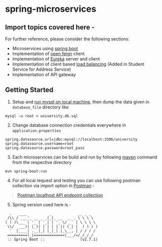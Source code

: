 # spring-microservices
## Import topics covered here - 
For further reference, please consider the following sections:

* Microservices using [spring boot](https://spring.io/blog/2015/07/14/microservices-with-spring) 
* Implementation of [open feign](https://cloud.spring.io/spring-cloud-netflix/multi/multi_spring-cloud-feign.html) client 
* Implementation of [Eureka](https://cloud.spring.io/spring-cloud-netflix/multi/multi_spring-cloud-eureka-server.html) server and client 
* Implementation of client based [load balancing](https://spring.io/guides/gs/spring-cloud-loadbalancer/) 
  (Added in Student Service for Address Service)
* Implementation of API gateway  


## Getting Started 


1. Setup and [run mysql on local machine](https://www.prisma.io/dataguide/mysql/setting-up-a-local-mysql-database), then dump the data given in `database_file` directory like 

```
mysql -u root < university.db.sql 
```
2. Change database connection credentials everywhere in `application.properties`

```
spring.datasource.url=jdbc:mysql://localhost:3306/university
spring.datasource.username=root
spring.datasource.password=root_pass
```
3. Each microservices can be build and run by following [maven](https://maven.apache.org/) command from the respective directory 

```
mvn spring-boot:run
```
4. For all local request and testing you can use following postman collection via import option in [Postman](https://www.postman.com/downloads/) - 
> [Postman localhost API endpoint collection](https://www.getpostman.com/collections/e9ec883b436965c3de45)

5. Spring version used here is - 

```
  .   ____          _            __ _ _
 /\\ / ___'_ __ _ _(_)_ __  __ _ \ \ \ \
( ( )\___ | '_ | '_| | '_ \/ _` | \ \ \ \
 \\/  ___)| |_)| | | | | || (_| |  ) ) ) )
  '  |____| .__|_| |_|_| |_\__, | / / / /
 =========|_|==============|___/=/_/_/_/
 :: Spring Boot ::                (v2.7.1)
 ```